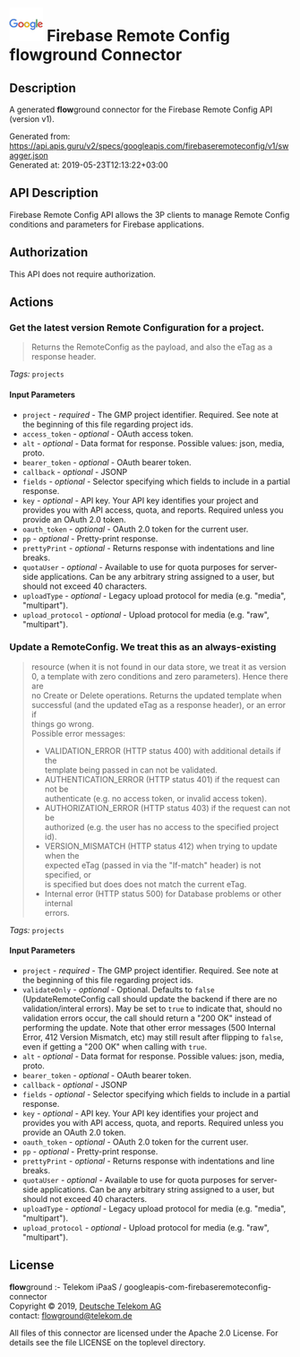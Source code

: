 # ![LOGO](logo.png) Firebase Remote Config **flow**ground Connector

## Description

A generated **flow**ground connector for the Firebase Remote Config API (version v1).

Generated from: https://api.apis.guru/v2/specs/googleapis.com/firebaseremoteconfig/v1/swagger.json<br/>
Generated at: 2019-05-23T12:13:22+03:00

## API Description

Firebase Remote Config API allows the 3P clients to manage Remote Config conditions and parameters for Firebase applications.

## Authorization

This API does not require authorization.

## Actions

### Get the latest version Remote Configuration for a project.<br/>
> Returns the RemoteConfig as the payload, and also the eTag as a<br/>
> response header.

*Tags:* `projects`

#### Input Parameters
* `project` - _required_ - The GMP project identifier. Required.
See note at the beginning of this file regarding project ids.
* `access_token` - _optional_ - OAuth access token.
* `alt` - _optional_ - Data format for response.
    Possible values: json, media, proto.
* `bearer_token` - _optional_ - OAuth bearer token.
* `callback` - _optional_ - JSONP
* `fields` - _optional_ - Selector specifying which fields to include in a partial response.
* `key` - _optional_ - API key. Your API key identifies your project and provides you with API access, quota, and reports. Required unless you provide an OAuth 2.0 token.
* `oauth_token` - _optional_ - OAuth 2.0 token for the current user.
* `pp` - _optional_ - Pretty-print response.
* `prettyPrint` - _optional_ - Returns response with indentations and line breaks.
* `quotaUser` - _optional_ - Available to use for quota purposes for server-side applications. Can be any arbitrary string assigned to a user, but should not exceed 40 characters.
* `uploadType` - _optional_ - Legacy upload protocol for media (e.g. "media", "multipart").
* `upload_protocol` - _optional_ - Upload protocol for media (e.g. "raw", "multipart").

### Update a RemoteConfig. We treat this as an always-existing<br/>
> resource (when it is not found in our data store, we treat it as version<br/>
> 0, a template with zero conditions and zero parameters). Hence there are<br/>
> no Create or Delete operations. Returns the updated template when<br/>
> successful (and the updated eTag as a response header), or an error if<br/>
> things go wrong.<br/>
> Possible error messages:<br/>
> * VALIDATION_ERROR (HTTP status 400) with additional details if the<br/>
> template being passed in can not be validated.<br/>
> * AUTHENTICATION_ERROR (HTTP status 401) if the request can not be<br/>
> authenticate (e.g. no access token, or invalid access token).<br/>
> * AUTHORIZATION_ERROR (HTTP status 403) if the request can not be<br/>
> authorized (e.g. the user has no access to the specified project id).<br/>
> * VERSION_MISMATCH (HTTP status 412) when trying to update when the<br/>
> expected eTag (passed in via the "If-match" header) is not specified, or<br/>
> is specified but does does not match the current eTag.<br/>
> * Internal error (HTTP status 500) for Database problems or other internal<br/>
> errors.

*Tags:* `projects`

#### Input Parameters
* `project` - _required_ - The GMP project identifier. Required.
See note at the beginning of this file regarding project ids.
* `validateOnly` - _optional_ - Optional. Defaults to <code>false</code> (UpdateRemoteConfig call should
update the backend if there are no validation/interal errors). May be set
to <code>true</code> to indicate that, should no validation errors occur,
the call should return a "200 OK" instead of performing the update. Note
that other error messages (500 Internal Error, 412 Version Mismatch, etc)
may still result after flipping to <code>false</code>, even if getting a
"200 OK" when calling with <code>true</code>.
* `alt` - _optional_ - Data format for response.
    Possible values: json, media, proto.
* `bearer_token` - _optional_ - OAuth bearer token.
* `callback` - _optional_ - JSONP
* `fields` - _optional_ - Selector specifying which fields to include in a partial response.
* `key` - _optional_ - API key. Your API key identifies your project and provides you with API access, quota, and reports. Required unless you provide an OAuth 2.0 token.
* `oauth_token` - _optional_ - OAuth 2.0 token for the current user.
* `pp` - _optional_ - Pretty-print response.
* `prettyPrint` - _optional_ - Returns response with indentations and line breaks.
* `quotaUser` - _optional_ - Available to use for quota purposes for server-side applications. Can be any arbitrary string assigned to a user, but should not exceed 40 characters.
* `uploadType` - _optional_ - Legacy upload protocol for media (e.g. "media", "multipart").
* `upload_protocol` - _optional_ - Upload protocol for media (e.g. "raw", "multipart").

## License

**flow**ground :- Telekom iPaaS / googleapis-com-firebaseremoteconfig-connector<br/>
Copyright © 2019, [Deutsche Telekom AG](https://www.telekom.de)<br/>
contact: flowground@telekom.de

All files of this connector are licensed under the Apache 2.0 License. For details
see the file LICENSE on the toplevel directory.
